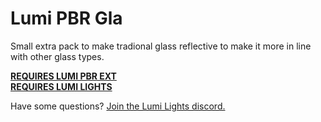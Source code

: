 # Lumi PBR Gla

Small extra pack to make tradional glass reflective to make it more in line with other glass types.

**[REQUIRES LUMI PBR EXT](https://github.com/spiralhalo/LumiPBRExt)**<br>
**[REQUIRES LUMI LIGHTS](https://github.com/spiralhalo/LumiLights)**

Have some questions? [Join the Lumi Lights discord.](https://discord.gg/qcyBfhxkgk)
